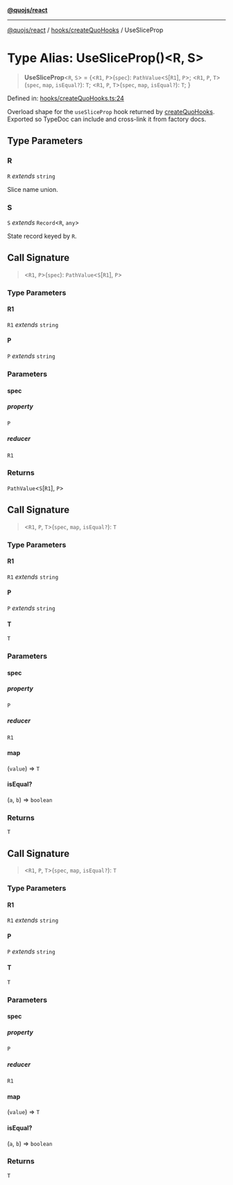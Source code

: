 [**@quojs/react**](../../../README.md)

***

[@quojs/react](../../../README.md) / [hooks/createQuoHooks](../README.md) / UseSliceProp

# Type Alias: UseSliceProp()\<R, S\>

> **UseSliceProp**\<`R`, `S`\> = \{\<`R1`, `P`\>(`spec`): `PathValue`\<`S`\[`R1`\], `P`\>; \<`R1`, `P`, `T`\>(`spec`, `map`, `isEqual?`): `T`; \<`R1`, `P`, `T`\>(`spec`, `map`, `isEqual?`): `T`; \}

Defined in: [hooks/createQuoHooks.ts:24](https://github.com/quojs/quojs/blob/bb0aab212261db76d8cdd24be568e1eb39570c11/packages/react/src/hooks/createQuoHooks.ts#L24)

Overload shape for the `useSliceProp` hook returned by [createQuoHooks](../functions/createQuoHooks.md).
Exported so TypeDoc can include and cross-link it from factory docs.

## Type Parameters

### R

`R` *extends* `string`

Slice name union.

### S

`S` *extends* `Record`\<`R`, `any`\>

State record keyed by `R`.

## Call Signature

> \<`R1`, `P`\>(`spec`): `PathValue`\<`S`\[`R1`\], `P`\>

### Type Parameters

#### R1

`R1` *extends* `string`

#### P

`P` *extends* `string`

### Parameters

#### spec

##### property

`P`

##### reducer

`R1`

### Returns

`PathValue`\<`S`\[`R1`\], `P`\>

## Call Signature

> \<`R1`, `P`, `T`\>(`spec`, `map`, `isEqual?`): `T`

### Type Parameters

#### R1

`R1` *extends* `string`

#### P

`P` *extends* `string`

#### T

`T`

### Parameters

#### spec

##### property

`P`

##### reducer

`R1`

#### map

(`value`) => `T`

#### isEqual?

(`a`, `b`) => `boolean`

### Returns

`T`

## Call Signature

> \<`R1`, `P`, `T`\>(`spec`, `map`, `isEqual?`): `T`

### Type Parameters

#### R1

`R1` *extends* `string`

#### P

`P` *extends* `string`

#### T

`T`

### Parameters

#### spec

##### property

`P`

##### reducer

`R1`

#### map

(`value`) => `T`

#### isEqual?

(`a`, `b`) => `boolean`

### Returns

`T`
